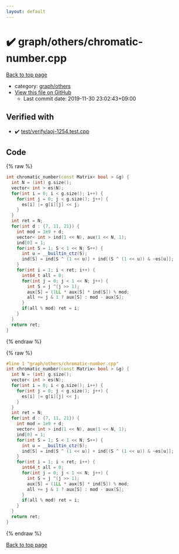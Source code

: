 ```yaml
---
layout: default
---
```


<!-- mathjax config similar to math.stackexchange -->
<script type="text/javascript" async
  src="https://cdnjs.cloudflare.com/ajax/libs/mathjax/2.7.5/MathJax.js?config=TeX-MML-AM_CHTML">
</script>
<script type="text/x-mathjax-config">
  MathJax.Hub.Config({
    TeX: { equationNumbers: { autoNumber: "AMS" }},
    tex2jax: {
      inlineMath: [ ['$','$'] ],
      processEscapes: true
    },
    "HTML-CSS": { matchFontHeight: false },
    displayAlign: "left",
    displayIndent: "2em"
  });
</script>

<script type="text/javascript" src="https://cdnjs.cloudflare.com/ajax/libs/jquery/3.4.1/jquery.min.js"></script>
<script src="https://cdn.jsdelivr.net/npm/jquery-balloon-js@1.1.2/jquery.balloon.min.js" integrity="sha256-ZEYs9VrgAeNuPvs15E39OsyOJaIkXEEt10fzxJ20+2I=" crossorigin="anonymous"></script>
<script type="text/javascript" src="../../../assets/js/copy-button.js"></script>
<link rel="stylesheet" href="../../../assets/css/copy-button.css" />


# :heavy_check_mark: graph/others/chromatic-number.cpp

<a href="../../../index.html">Back to top page</a>

* category: <a href="../../../index.html#e557c7f962c39680942b9dada22cabec">graph/others</a>
* <a href="{{ site.github.repository_url }}/blob/master/graph/others/chromatic-number.cpp">View this file on GitHub</a>
    - Last commit date: 2019-11-30 23:02:43+09:00




## Verified with

* :heavy_check_mark: <a href="../../../verify/test/verify/aoj-1254.test.cpp.html">test/verify/aoj-1254.test.cpp</a>


## Code

<a id="unbundled"></a>
{% raw %}
```cpp
int chromatic_number(const Matrix< bool > &g) {
  int N = (int) g.size();
  vector< int > es(N);
  for(int i = 0; i < g.size(); i++) {
    for(int j = 0; j < g.size(); j++) {
      es[i] |= g[i][j] << j;
    }
  }
  int ret = N;
  for(int d : {7, 11, 21}) {
    int mod = 1e9 + d;
    vector< int > ind(1 << N), aux(1 << N, 1);
    ind[0] = 1;
    for(int S = 1; S < 1 << N; S++) {
      int u = __builtin_ctz(S);
      ind[S] = ind[S ^ (1 << u)] + ind[(S ^ (1 << u)) & ~es[u]];
    }
    for(int i = 1; i < ret; i++) {
      int64_t all = 0;
      for(int j = 0; j < 1 << N; j++) {
        int S = j ^(j >> 1);
        aux[S] = (1LL * aux[S] * ind[S]) % mod;
        all += j & 1 ? aux[S] : mod - aux[S];
      }
      if(all % mod) ret = i;
    }
  }
  return ret;
}


```
{% endraw %}

<a id="bundled"></a>
{% raw %}
```cpp
#line 1 "graph/others/chromatic-number.cpp"
int chromatic_number(const Matrix< bool > &g) {
  int N = (int) g.size();
  vector< int > es(N);
  for(int i = 0; i < g.size(); i++) {
    for(int j = 0; j < g.size(); j++) {
      es[i] |= g[i][j] << j;
    }
  }
  int ret = N;
  for(int d : {7, 11, 21}) {
    int mod = 1e9 + d;
    vector< int > ind(1 << N), aux(1 << N, 1);
    ind[0] = 1;
    for(int S = 1; S < 1 << N; S++) {
      int u = __builtin_ctz(S);
      ind[S] = ind[S ^ (1 << u)] + ind[(S ^ (1 << u)) & ~es[u]];
    }
    for(int i = 1; i < ret; i++) {
      int64_t all = 0;
      for(int j = 0; j < 1 << N; j++) {
        int S = j ^(j >> 1);
        aux[S] = (1LL * aux[S] * ind[S]) % mod;
        all += j & 1 ? aux[S] : mod - aux[S];
      }
      if(all % mod) ret = i;
    }
  }
  return ret;
}


```
{% endraw %}

<a href="../../../index.html">Back to top page</a>

